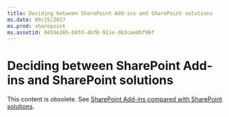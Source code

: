 ```yaml
---
title: Deciding between SharePoint Add-ins and SharePoint solutions
ms.date: 09/25/2017
ms.prod: sharepoint
ms.assetid: 8459e265-b8fd-4bf8-911e-d63cae8bf96f
---
```



# Deciding between SharePoint Add-ins and SharePoint solutions

This content is obsolete. See  [SharePoint Add-ins compared with SharePoint solutions](sharepoint-add-ins-compared-with-sharepoint-solutions.md). 
